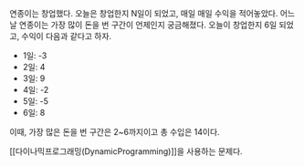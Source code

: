 연종이는 창업했다. 오늘은 창업한지 N일이 되었고, 매일 매일 수익을 적어놓았다.
어느 날 연종이는 가장 많이 돈을 번 구간이 언제인지 궁금해졌다.
오늘이 창업한지 6일 되었고, 수익이 다음과 같다고 하자.

- 1일: -3
- 2일:  4
- 3일:  9
- 4일: -2
- 5일: -5
- 6일:  8

이때, 가장 많은 돈을 번 구간은 2~6까지이고 총 수입은 14이다.

[[다이나믹프로그래밍(DynamicProgramming)]]을 사용하는 문제다.
